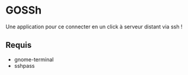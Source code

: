 # GOSSh

Une application pour ce connecter en un click à serveur distant via ssh !

## Requis

- gnome-terminal
- sshpass